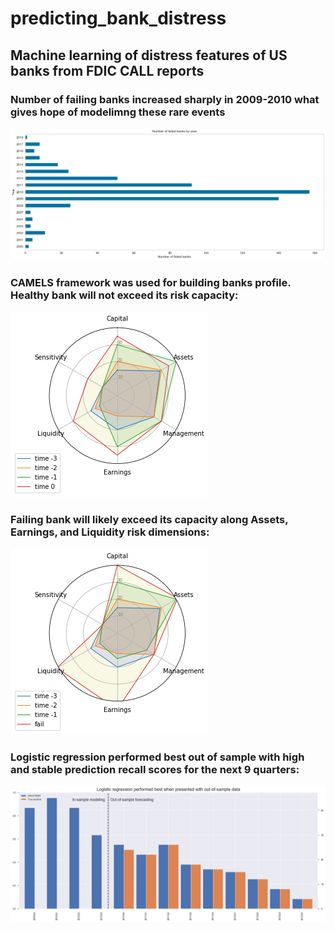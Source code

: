 # predicting_bank_distress
## Machine learning of distress features of US banks from FDIC CALL reports

### Number of failing banks increased sharply in 2009-2010 what gives hope of modelimng these rare events
![](https://github.com/allaccountstaken/predicting_bank_distress/blob/master/images/Hist%20number%20of%20failed%20banks.png)

### CAMELS framework was used for building banks profile. Healthy bank will not exceed its risk capacity:
![](https://github.com/allaccountstaken/predicting_bank_distress/blob/master/images/Healthy%20bank%20CAMELS%20profile.png)

### Failing bank will likely exceed its capacity along Assets, Earnings, and Liquidity risk dimensions:
![](https://github.com/allaccountstaken/predicting_bank_distress/blob/master/images/Failed%20bank%20CAMELS%20profile.png)

### Logistic regression performed best out of sample with high and stable prediction recall scores for the next 9 quarters:
![](https://github.com/allaccountstaken/predicting_bank_distress/blob/master/images/Outofsample_recall.png)
